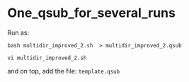 # One_qsub_for_several_runs

Run as:

`bash multidir_improved_2.sh  > multidir_improved_2.qsub`

`vi multidir_improved_2.sh`

and on top, add the file: `template.qsub`

